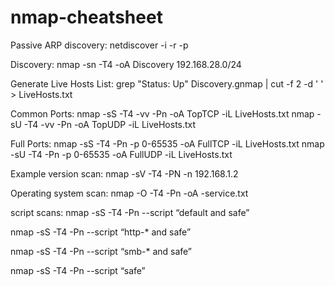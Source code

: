 # nmap-cheatsheet

Passive ARP discovery:
netdiscover -i <interface> -r <iprange> -p

Discovery:
nmap -sn -T4 -oA Discovery 192.168.28.0/24

Generate Live Hosts List:
grep "Status: Up" Discovery.gnmap | cut -f 2 -d ' ' > LiveHosts.txt

Common Ports:
nmap -sS -T4 -vv -Pn -oA TopTCP -iL LiveHosts.txt
nmap -sU -T4 -vv -Pn -oA TopUDP -iL LiveHosts.txt

Full Ports:
nmap -sS -T4 -Pn -p 0-65535 -oA FullTCP -iL LiveHosts.txt
nmap -sU -T4 -Pn -p 0-65535 -oA FullUDP -iL LiveHosts.txt

Example version scan:
nmap -sV -T4 -PN -n 192.168.1.2

Operating system scan:
nmap -O -T4 -Pn -oA <host>-service.txt <host>

script scans:
nmap -sS -T4 -Pn --script “default and safe” <host>

nmap -sS -T4 -Pn --script “http-* and safe” <host>

nmap -sS -T4 -Pn --script “smb-* and safe” <host>

nmap -sS -T4 -Pn --script “safe” <host>
